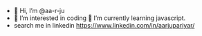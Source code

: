  - 👋 Hi, I’m @aa-r-ju
- 👀 I’m interested in coding
🌱 I’m currently learning javascript.
- search me in linkedin  https://www.linkedin.com/in/aarjupariyar/

<!---
aa-r-ju/aa-r-ju is a ✨ special ✨ repository because its `README.md` (this file) appears on your GitHub profile.
You can click the Preview link to take a look at your changes.
--->
